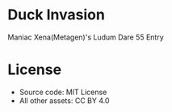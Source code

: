 # Duck Invasion
Maniac Xena(Metagen)'s Ludum Dare 55 Entry

# License
* Source code: MIT License
* All other assets: CC BY 4.0
